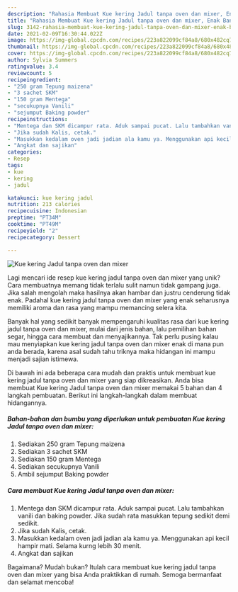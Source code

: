 ```yaml
---
description: "Rahasia Membuat Kue kering Jadul tanpa oven dan mixer, Enak Banget"
title: "Rahasia Membuat Kue kering Jadul tanpa oven dan mixer, Enak Banget"
slug: 3142-rahasia-membuat-kue-kering-jadul-tanpa-oven-dan-mixer-enak-banget
date: 2021-02-09T16:30:44.022Z
image: https://img-global.cpcdn.com/recipes/223a822099cf84a8/680x482cq70/kue-kering-jadul-tanpa-oven-dan-mixer-foto-resep-utama.jpg
thumbnail: https://img-global.cpcdn.com/recipes/223a822099cf84a8/680x482cq70/kue-kering-jadul-tanpa-oven-dan-mixer-foto-resep-utama.jpg
cover: https://img-global.cpcdn.com/recipes/223a822099cf84a8/680x482cq70/kue-kering-jadul-tanpa-oven-dan-mixer-foto-resep-utama.jpg
author: Sylvia Summers
ratingvalue: 3.4
reviewcount: 5
recipeingredient:
- "250 gram Tepung maizena"
- "3 sachet SKM"
- "150 gram Mentega"
- "secukupnya Vanili"
- "sejumput Baking powder"
recipeinstructions:
- "Mentega dan SKM dicampur rata. Aduk sampai pucat. Lalu tambahkan vanili dan baking powder. Jika sudah rata masukkan tepung sedikit demi sedikit."
- "Jika sudah Kalis, cetak."
- "Masukkan kedalam oven jadi jadian ala kamu ya. Menggunakan api kecil hampir mati. Selama kurng lebih 30 menit."
- "Angkat dan sajikan"
categories:
- Resep
tags:
- kue
- kering
- jadul

katakunci: kue kering jadul 
nutrition: 213 calories
recipecuisine: Indonesian
preptime: "PT34M"
cooktime: "PT49M"
recipeyield: "2"
recipecategory: Dessert

---
```



![Kue kering Jadul tanpa oven dan mixer](https://img-global.cpcdn.com/recipes/223a822099cf84a8/680x482cq70/kue-kering-jadul-tanpa-oven-dan-mixer-foto-resep-utama.jpg)

Lagi mencari ide resep kue kering jadul tanpa oven dan mixer yang unik? Cara membuatnya memang tidak terlalu sulit namun tidak gampang juga. Jika salah mengolah maka hasilnya akan hambar dan justru cenderung tidak enak. Padahal kue kering jadul tanpa oven dan mixer yang enak seharusnya memiliki aroma dan rasa yang mampu memancing selera kita.

Banyak hal yang sedikit banyak mempengaruhi kualitas rasa dari kue kering jadul tanpa oven dan mixer, mulai dari jenis bahan, lalu pemilihan bahan segar, hingga cara membuat dan menyajikannya. Tak perlu pusing kalau mau menyiapkan kue kering jadul tanpa oven dan mixer enak di mana pun anda berada, karena asal sudah tahu triknya maka hidangan ini mampu menjadi sajian istimewa.




Di bawah ini ada beberapa cara mudah dan praktis untuk membuat kue kering jadul tanpa oven dan mixer yang siap dikreasikan. Anda bisa membuat Kue kering Jadul tanpa oven dan mixer memakai 5 bahan dan 4 langkah pembuatan. Berikut ini langkah-langkah dalam membuat hidangannya.

<!--inarticleads1-->

##### Bahan-bahan dan bumbu yang diperlukan untuk pembuatan Kue kering Jadul tanpa oven dan mixer:

1. Sediakan 250 gram Tepung maizena
1. Sediakan 3 sachet SKM
1. Sediakan 150 gram Mentega
1. Sediakan secukupnya Vanili
1. Ambil sejumput Baking powder




<!--inarticleads2-->

##### Cara membuat Kue kering Jadul tanpa oven dan mixer:

1. Mentega dan SKM dicampur rata. Aduk sampai pucat. Lalu tambahkan vanili dan baking powder. Jika sudah rata masukkan tepung sedikit demi sedikit.
1. Jika sudah Kalis, cetak.
1. Masukkan kedalam oven jadi jadian ala kamu ya. Menggunakan api kecil hampir mati. Selama kurng lebih 30 menit.
1. Angkat dan sajikan




Bagaimana? Mudah bukan? Itulah cara membuat kue kering jadul tanpa oven dan mixer yang bisa Anda praktikkan di rumah. Semoga bermanfaat dan selamat mencoba!
